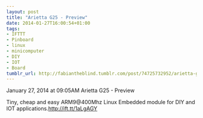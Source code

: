 ```yaml
---
layout: post
title: "Arietta G25 - Preview"
date: 2014-01-27T16:00:54+01:00
tags:
- IFTTT
- Pinboard
- linux
- minicomputer
- DIY
- IOT
- Board
tumblr_url: http://fabiantheblind.tumblr.com/post/74725732952/arietta-g25-preview
---
```

January 27, 2014 at 09:05AM
Arietta G25 - Preview

Tiny, cheap and easy ARM9@400Mhz Linux Embedded module for DIY and IOT applications.http://ift.tt/1aLgAGY
